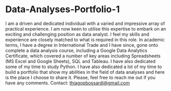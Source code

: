 # Data-Analyses-Portfolio-1
I am a driven and dedicated individual with a varied and impressive array of practical experience. I am now keen to utilise this expertise to embark on an exciting and challenging position as data analyst. I feel my skills and experience are closely matched to what is required in this role.
In academic terms, I have a degree in International Trade and I have since, gone onto complete a data analysis course, including a Google Data Analytics Certificate, which covered a number of key areas including Spreadsheets (MS Excel and Google Sheets), SQL and Tableau. I have also dedicated some of my time to study Python. 
I have also dedicated a lot of my time to build a portfolio that show my abilities in the field of data analyses and here is the place I choose to share it.
Please, feel free to reach me out if you have any comments.
Contact: thiagopbossardi@gmail.com

